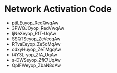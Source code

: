 # Network Activation Code
* ptiLEuyop_RedQwqAw
* 3PWQJOyop_RedVwqAw
* ljNeXeyop_RfT-UqAw
* SSQTSeyop_ZeVecqAw
* RTvaEeyop_Ze5dMqAw
* odxyHuyop_ZeTMgqAw
* t4Y3L-yop_ZfA_UqAw
* s-DWSeyop_ZfK7UqAw
* QpIFWeyop_ZbaN8qAw